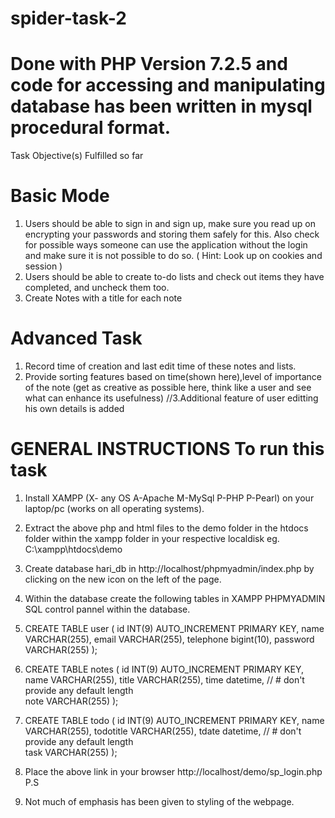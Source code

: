 # spider-task-2
# Done with PHP Version 7.2.5 and code for accessing and manipulating database has been written in mysql procedural format.
Task Objective(s) Fulfilled so far
# Basic Mode
1. Users should be able to sign in and sign up, make sure you read up on encrypting your
passwords and storing them safely for this. Also check for possible ways someone can
use the application without the login and make sure it is not possible to do so. ( Hint:
Look up on cookies and session )
2. Users should be able to create to-do lists and check out items they have completed, and
uncheck them too.
3. Create Notes with a title for each note
# Advanced Task
1. Record time of creation and last edit time of these notes and lists.
2. Provide sorting features based on time(shown here),level of importance of the note (get as creative
as possible here, think like a user and see what can enhance its usefulness)
//3.Additional feature of user editting his own details is added
# GENERAL INSTRUCTIONS To run this task
1. Install XAMPP (X- any OS A-Apache M-MySql P-PHP P-Pearl) on your laptop/pc (works on all operating systems).
2. Extract the above php and html files to the demo folder in the htdocs folder within the xampp folder in your respective localdisk eg.    C:\xampp\htdocs\demo
3.  Create database hari_db in http://localhost/phpmyadmin/index.php by clicking on the new icon on the left of the page.
4.  Within the database create the following tables in XAMPP PHPMYADMIN SQL control pannel within the database.
5.   CREATE TABLE user (
       id INT(9) AUTO_INCREMENT PRIMARY KEY,
       name VARCHAR(255),
       email VARCHAR(255),
       telephone bigint(10),
        password VARCHAR(255)
       );
6.   CREATE TABLE notes (
       id INT(9) AUTO_INCREMENT PRIMARY KEY,
       name VARCHAR(255),
       title VARCHAR(255),
       time datetime, // # don't provide any default length  
        note VARCHAR(255)
       );

7.   CREATE TABLE todo (
       id INT(9) AUTO_INCREMENT PRIMARY KEY,
       name VARCHAR(255),
       todotitle VARCHAR(255),
       tdate datetime, // # don't provide any default length  
       task VARCHAR(255)
       );
8. Place the above link in your browser http://localhost/demo/sp_login.php
P.S
1. Not much of emphasis has been given to styling of the webpage.
